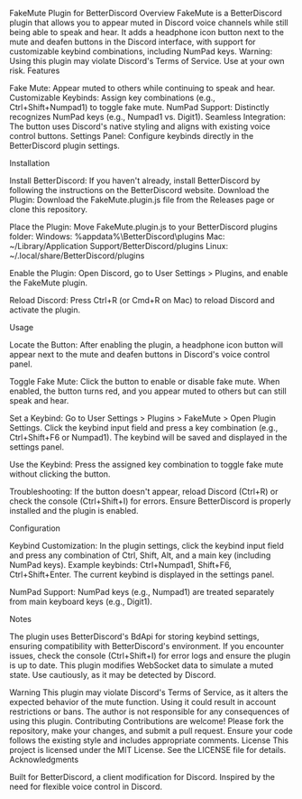 FakeMute Plugin for BetterDiscord
Overview
FakeMute is a BetterDiscord plugin that allows you to appear muted in Discord voice channels while still being able to speak and hear. It adds a headphone icon button next to the mute and deafen buttons in the Discord interface, with support for customizable keybind combinations, including NumPad keys.
Warning: Using this plugin may violate Discord's Terms of Service. Use at your own risk.
Features

Fake Mute: Appear muted to others while continuing to speak and hear.
Customizable Keybinds: Assign key combinations (e.g., Ctrl+Shift+Numpad1) to toggle fake mute.
NumPad Support: Distinctly recognizes NumPad keys (e.g., Numpad1 vs. Digit1).
Seamless Integration: The button uses Discord's native styling and aligns with existing voice control buttons.
Settings Panel: Configure keybinds directly in the BetterDiscord plugin settings.

Installation

Install BetterDiscord: If you haven't already, install BetterDiscord by following the instructions on the BetterDiscord website.
Download the Plugin:
Download the FakeMute.plugin.js file from the Releases page or clone this repository.


Place the Plugin:
Move FakeMute.plugin.js to your BetterDiscord plugins folder:
Windows: %appdata%\BetterDiscord\plugins
Mac: ~/Library/Application Support/BetterDiscord/plugins
Linux: ~/.local/share/BetterDiscord/plugins




Enable the Plugin:
Open Discord, go to User Settings > Plugins, and enable the FakeMute plugin.


Reload Discord: Press Ctrl+R (or Cmd+R on Mac) to reload Discord and activate the plugin.

Usage

Locate the Button:
After enabling the plugin, a headphone icon button will appear next to the mute and deafen buttons in Discord's voice control panel.


Toggle Fake Mute:
Click the button to enable or disable fake mute. When enabled, the button turns red, and you appear muted to others but can still speak and hear.


Set a Keybind:
Go to User Settings > Plugins > FakeMute > Open Plugin Settings.
Click the keybind input field and press a key combination (e.g., Ctrl+Shift+F6 or Numpad1).
The keybind will be saved and displayed in the settings panel.


Use the Keybind:
Press the assigned key combination to toggle fake mute without clicking the button.


Troubleshooting:
If the button doesn't appear, reload Discord (Ctrl+R) or check the console (Ctrl+Shift+I) for errors.
Ensure BetterDiscord is properly installed and the plugin is enabled.



Configuration

Keybind Customization:
In the plugin settings, click the keybind input field and press any combination of Ctrl, Shift, Alt, and a main key (including NumPad keys).
Example keybinds: Ctrl+Numpad1, Shift+F6, Ctrl+Shift+Enter.
The current keybind is displayed in the settings panel.


NumPad Support: NumPad keys (e.g., Numpad1) are treated separately from main keyboard keys (e.g., Digit1).

Notes

The plugin uses BetterDiscord's BdApi for storing keybind settings, ensuring compatibility with BetterDiscord's environment.
If you encounter issues, check the console (Ctrl+Shift+I) for error logs and ensure the plugin is up to date.
This plugin modifies WebSocket data to simulate a muted state. Use cautiously, as it may be detected by Discord.

Warning
This plugin may violate Discord's Terms of Service, as it alters the expected behavior of the mute function. Using it could result in account restrictions or bans. The author is not responsible for any consequences of using this plugin.
Contributing
Contributions are welcome! Please fork the repository, make your changes, and submit a pull request. Ensure your code follows the existing style and includes appropriate comments.
License
This project is licensed under the MIT License. See the LICENSE file for details.
Acknowledgments

Built for BetterDiscord, a client modification for Discord.
Inspired by the need for flexible voice control in Discord.

